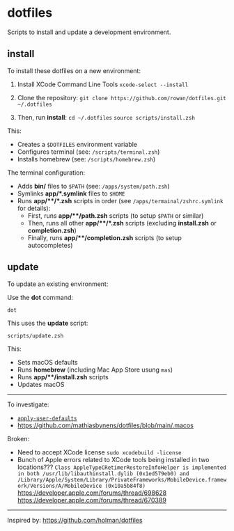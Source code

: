 # dotfiles

Scripts to install and update a development environment.

## install

To install these dotfiles on a new environment:

1. Install XCode Command Line Tools
`xcode-select --install`

2. Clone the repository:
`git clone https://github.com/rowan/dotfiles.git ~/.dotfiles`

3. Then, run **install**:
`cd ~/.dotfiles`
`source scripts/install.zsh`

This:
- Creates a `$DOTFILES` environment variable
- Configures terminal (see: `/scripts/terminal.zsh`)
- Installs homebrew (see: `/scripts/homebrew.zsh`)

The terminal configuration:
- Adds **bin/** files to `$PATH` (see: `/apps/system/path.zsh`)
- Symlinks **app/\*.symlink** files to `$HOME`
- Runs **app/\*\*/\*.zsh** scripts in order (see `/apps/termainal/zshrc.symlink` for details):
    - First, runs **app/\*\*/path.zsh** scripts (to setup `$PATH` or similar)
    - Then, runs all other **app/\*\*/\*.zsh** scripts (excluding **install.zsh** or **completion.zsh**)
    - Finally, runs **app/\*\*/completion.zsh** scripts (to setup autocompletes)

## update 

To update an existing environment:

Use the **dot** command:

`dot`

This uses the **update** script:

`scripts/update.zsh`

This:

- Sets macOS defaults
- Runs **homebrew** (including Mac App Store usung `mas`)
- Runs **app/\*\*/install.zsh** scripts
- Updates macOS

---

To investigate:
- [`apply-user-defaults`](https://github.com/zero-sh/apply-user-defaults)
- https://github.com/mathiasbynens/dotfiles/blob/main/.macos

Broken:
- Need to accept XCode license
`sudo xcodebuild -license`
- Bunch of Apple errors related to XCode tools being installed in two locations???
`Class AppleTypeCRetimerRestoreInfoHelper is implemented in both /usr/lib/libauthinstall.dylib (0x1ed579eb0) and /Library/Apple/System/Library/PrivateFrameworks/MobileDevice.framework/Versions/A/MobileDevice (0x10a5b84f8)`
https://developer.apple.com/forums/thread/698628
https://developer.apple.com/forums/thread/670389


---

Inspired by: https://github.com/holman/dotfiles